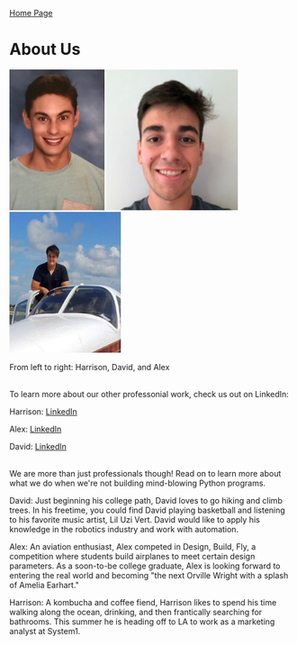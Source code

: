 [Home Page](index.md)

# About Us

<img src="images/Harrison_headshot.JPG" width="168.5" height="250" /> <img src="images/David_headshot.JPG" width="233.7" height="250" /> <img src="images/Alex_headshot.JPG" width="198.3" height="250" />

From left to right: Harrison, David, and Alex <br/><br/>

To learn more about our other professonial work, check us out on LinkedIn:

Harrison: [LinkedIn](https://www.linkedin.com/in/harrisonmintz/)

Alex: [LinkedIn](https://www.linkedin.com/in/alexander-scott-87a276107/)

David: [LinkedIn](https://www.linkedin.com/in/david-tarazi-335437169/) <br/><br/>

We are more than just professionals though! Read on to learn more about what we do when we're not building mind-blowing Python programs.

David: Just beginning his college path, David loves to go hiking and climb trees. In his freetime, you could find David playing basketball and listening to his favorite music artist, Lil Uzi Vert. David would like to apply his knowledge in the robotics industry and work with automation. 

Alex: An aviation enthusiast, Alex competed in Design, Build, Fly, a competition where students build airplanes to meet certain design parameters. As a soon-to-be college graduate, Alex is looking forward to entering the real world and becoming "the next Orville Wright with a splash of Amelia Earhart."

Harrison: A kombucha and coffee fiend, Harrison likes to spend his time walking along the ocean, drinking, and then frantically searching for bathrooms.  This summer he is heading off to LA to work as a marketing analyst at System1.
